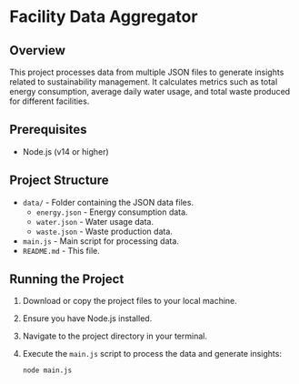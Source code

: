 # Facility Data Aggregator

## Overview

This project processes data from multiple JSON files to generate insights related to sustainability management. It calculates metrics such as total energy consumption, average daily water usage, and total waste produced for different facilities.

## Prerequisites

- Node.js (v14 or higher)

## Project Structure

- `data/` - Folder containing the JSON data files.
  - `energy.json` - Energy consumption data.
  - `water.json` - Water usage data.
  - `waste.json` - Waste production data.
- `main.js` - Main script for processing data.
- `README.md` - This file.

## Running the Project

1. Download or copy the project files to your local machine.
2. Ensure you have Node.js installed.
3. Navigate to the project directory in your terminal.
4. Execute the `main.js` script to process the data and generate insights:

    ```bash
    node main.js
    ```
